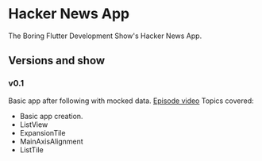 # Hacker News App

The Boring Flutter Development Show's Hacker News App.

## Versions and show

### v0.1 
Basic app after following with mocked data. [Episode video](https://www.youtube.com/watch?v=yr8F2S3Amas)
Topics covered:
 - Basic app creation.
 - ListView
 - ExpansionTile
 - MainAxisAlignment 
 - ListTile